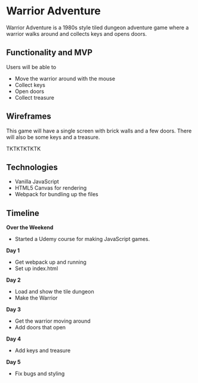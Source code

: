 # Warrior Adventure

Warrior Adventure is a 1980s style tiled dungeon adventure game where a warrior walks around and collects keys and opens doors.

## Functionality and MVP
Users will be able to

* Move the warrior around with the mouse
* Collect keys
* Open doors
* Collect treasure

## Wireframes

This game will have a single screen with brick walls and a few doors. There will also be some keys and a treasure.

TKTKTKTKTK

## Technologies

* Vanilla JavaScript
* HTML5 Canvas for rendering
* Webpack for bundling up the files

## Timeline

**Over the Weekend**
* Started a Udemy course for making JavaScript games.

**Day 1**
* Get webpack up and running
* Set up index.html

**Day 2**
* Load and show the tile dungeon
* Make the Warrior

**Day 3**
* Get the warrior moving around
* Add doors that open

**Day 4**
* Add keys and treasure

**Day 5**
* Fix bugs and styling
